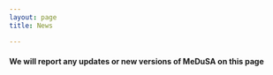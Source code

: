 ```yaml
---
layout: page
title: News

---
```


#### We will report any updates or new versions of MeDuSA on this page
